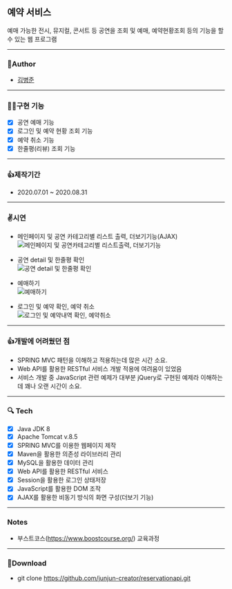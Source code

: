 ## 예약 서비스
  예매 가능한 전시, 뮤지컬, 콘서트 등 공연을 조회 및 예매, 예약현황조회 등의 기능을 할 수 있는 웹 프로그램

---
### 🧒Author
  - [김병준](http://github.com/junjun-creator)

---
### 🤹‍♂️구현 기능
  - [x] 공연 예매 기능
  - [x] 로그인 및 예약 현황 조회 기능
  - [x] 예약 취소 기능
  - [x] 한줄평(리뷰) 조회 기능
---
### 👍제작기간
  - 2020.07.01 ~ 2020.08.31
  
---
### ✌️시연
  - 메인페이지 및 공연 카테고리별 리스트 출력, 더보기기능(AJAX)  
![메인페이지 및 공연카테고리별 리스트출력, 더보기기능](https://user-images.githubusercontent.com/65852909/103132866-5490cf00-46ea-11eb-99d7-079ec92278eb.gif)

  - 공연 detail 및 한줄평 확인  
![공연 detail 및 한줄평 확인](https://user-images.githubusercontent.com/65852909/103132875-65d9db80-46ea-11eb-822a-574007f0e635.gif)

  - 예매하기  
![예매하기](https://user-images.githubusercontent.com/65852909/103132880-72f6ca80-46ea-11eb-8d18-417473a3c891.gif)

  - 로그인 및 예약 확인, 예약 취소  
![로그인 및 예약내역 확인, 예약취소](https://user-images.githubusercontent.com/65852909/103132894-843fd700-46ea-11eb-8d4c-aee79d5ff4ec.gif)

---
### 👍개발에 어려웠던 점
  - SPRING MVC 패턴을 이해하고 적용하는데 많은 시간 소요.
  - Web API를 활용한 RESTful 서비스 개발 적용에 여려움이 있었음
  - 서비스 개발 중 JavaScript 관련 예제가 대부분 jQuery로 구현된 예제라 이해하는데 꽤나 오랜 시간이 소요.
  
---
### 🔍 Tech
  - [x] Java JDK 8
  - [x] Apache Tomcat v.8.5
  - [x] SPRING MVC를 이용한 웹페이지 제작
  - [x] Maven을 활용한 의존성 라이브러리 관리
  - [x] MySQL을 활용한 데이터 관리
  - [x] Web API를 활용한 RESTful 서비스
  - [x] Session을 활용한 로그인 상태저장
  - [x] JavaScript를 활용한 DOM 조작
  - [x] AJAX를 활용한 비동기 방식의 화면 구성(더보기 기능)
  
---
### Notes
  - 부스트코스(https://www.boostcourse.org/) 교육과정

---
### 💼Download
  - git clone https://github.com/junjun-creator/reservationapi.git
